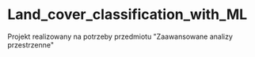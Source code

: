 # Land_cover_classification_with_ML
Projekt realizowany na potrzeby przedmiotu "Zaawansowane analizy przestrzenne"
